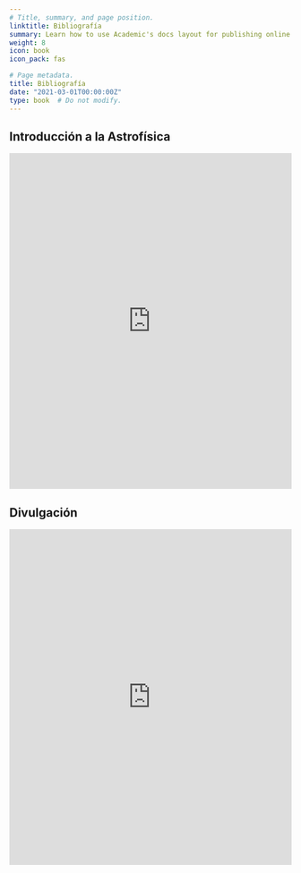 ```yaml
---
# Title, summary, and page position.
linktitle: Bibliografía
summary: Learn how to use Academic's docs layout for publishing online courses, software documentation, and tutorials.
weight: 8
icon: book
icon_pack: fas

# Page metadata.
title: Bibliografía
date: "2021-03-01T00:00:00Z"
type: book  # Do not modify.
---
```


## Introducción a la Astrofísica

<iframe src="https://drive.google.com/embeddedfolderview?id=1PtGkUMI3W0jya7Y7ySQ4k-rUTN8n-pvn#grid" style="width:100%; height:600px; border:0;"></iframe>

## Divulgación

<iframe src="https://drive.google.com/embeddedfolderview?id=1aGlYm5k-faocK5GCqCl-wL0GTB2NJNkS#grid" style="width:100%; height:600px; border:0;"></iframe>